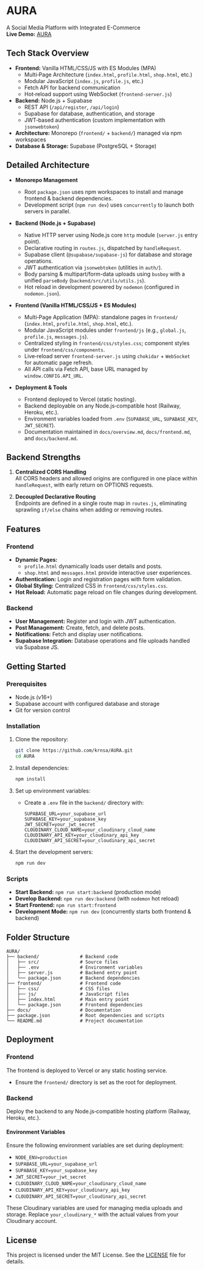 # AURA

A Social Media Platform with Integrated E-Commerce  
**Live Demo:** [AURA](https://auraplatform.vercel.app/)

## Tech Stack Overview

- **Frontend:** Vanilla HTML/CSS/JS with ES Modules (MPA)
  - Multi‑Page Architecture (`index.html`, `profile.html`, `shop.html`, etc.)
  - Modular JavaScript (`index.js`, `profile.js`, etc.)
  - Fetch API for backend communication
  - Hot‑reload support using WebSocket (`frontend-server.js`)
- **Backend:** Node.js + Supabase
  - REST API (`/api/register`, `/api/login`)
  - Supabase for database, authentication, and storage
  - JWT‑based authentication (custom implementation with `jsonwebtoken`)
- **Architecture:** Monorepo (`frontend/` + `backend/`) managed via npm workspaces
- **Database & Storage:** Supabase (PostgreSQL + Storage)

## Detailed Architecture

- **Monorepo Management**

  - Root `package.json` uses npm workspaces to install and manage frontend & backend dependencies.
  - Development script (`npm run dev`) uses `concurrently` to launch both servers in parallel.

- **Backend (Node.js + Supabase)**

  - Native HTTP server using Node.js core `http` module (`server.js` entry point).
  - Declarative routing in `routes.js`, dispatched by `handleRequest`.
  - Supabase client (`@supabase/supabase-js`) for database and storage operations.
  - JWT authentication via `jsonwebtoken` (utilities in `auth/`).
  - Body parsing & multipart/form-data uploads using `busboy` with a unified `parseBody` (`backend/src/utils/utils.js`).
  - Hot reload in development powered by `nodemon` (configured in `nodemon.json`).

- **Frontend (Vanilla HTML/CSS/JS + ES Modules)**

  - Multi‑Page Application (MPA): standalone pages in `frontend/` (`index.html`, `profile.html`, `shop.html`, etc.).
  - Modular JavaScript modules under `frontend/js` (e.g., `global.js`, `profile.js`, `messages.js`).
  - Centralized styling in `frontend/css/styles.css`; component styles under `frontend/css/components`.
  - Live‑reload server `frontend-server.js` using `chokidar` + `WebSocket` for automatic page refresh.
  - All API calls via Fetch API, base URL managed by `window.CONFIG.API_URL`.

- **Deployment & Tools**
  - Frontend deployed to Vercel (static hosting).
  - Backend deployable on any Node.js‑compatible host (Railway, Heroku, etc.).
  - Environment variables loaded from `.env` (`SUPABASE_URL`, `SUPABASE_KEY`, `JWT_SECRET`).
  - Documentation maintained in `docs/overview.md`, `docs/frontend.md`, and `docs/backend.md`.

## Backend Strengths

1. **Centralized CORS Handling**  
   All CORS headers and allowed origins are configured in one place within `handleRequest`, with early return on OPTIONS requests.

2. **Decoupled Declarative Routing**  
   Endpoints are defined in a single route map in `routes.js`, eliminating sprawling `if/else` chains when adding or removing routes.

## Features

### Frontend

- **Dynamic Pages:**
  - `profile.html` dynamically loads user details and posts.
  - `shop.html` and `messages.html` provide interactive user experiences.
- **Authentication:** Login and registration pages with form validation.
- **Global Styling:** Centralized CSS in `frontend/css/styles.css`.
- **Hot Reload:** Automatic page reload on file changes during development.

### Backend

- **User Management:** Register and login with JWT authentication.
- **Post Management:** Create, fetch, and delete posts.
- **Notifications:** Fetch and display user notifications.
- **Supabase Integration:** Database operations and file uploads handled via Supabase JS.

## Getting Started

### Prerequisites

- Node.js (v16+)
- Supabase account with configured database and storage
- Git for version control

### Installation

1. Clone the repository:

   ```bash
   git clone https://github.com/krnsa/AURA.git
   cd AURA
   ```

2. Install dependencies:

   ```bash
   npm install
   ```

3. Set up environment variables:

   - Create a `.env` file in the `backend/` directory with:
     ```
     SUPABASE_URL=your_supabase_url
     SUPABASE_KEY=your_supabase_key
     JWT_SECRET=your_jwt_secret
     CLOUDINARY_CLOUD_NAME=your_cloudinary_cloud_name
     CLOUDINARY_API_KEY=your_cloudinary_api_key
     CLOUDINARY_API_SECRET=your_cloudinary_api_secret
     ```

4. Start the development servers:
   ```bash
   npm run dev
   ```

### Scripts

- **Start Backend:** `npm run start:backend` (production mode)
- **Develop Backend:** `npm run dev:backend` (with `nodemon` hot reload)
- **Start Frontend:** `npm run start:frontend`
- **Development Mode:** `npm run dev` (concurrently starts both frontend & backend)

## Folder Structure

```
AURA/
├── backend/               # Backend code
│   ├── src/               # Source files
│   ├── .env               # Environment variables
│   ├── server.js          # Backend entry point
│   └── package.json       # Backend dependencies
├── frontend/              # Frontend code
│   ├── css/               # CSS files
│   ├── js/                # JavaScript files
│   ├── index.html         # Main entry point
│   └── package.json       # Frontend dependencies
├── docs/                  # Documentation
├── package.json           # Root dependencies and scripts
└── README.md              # Project documentation
```

## Deployment

### Frontend

The frontend is deployed to Vercel or any static hosting service.

- Ensure the `frontend/` directory is set as the root for deployment.

### Backend

Deploy the backend to any Node.js‑compatible hosting platform (Railway, Heroku, etc.).

#### Environment Variables

Ensure the following environment variables are set during deployment:

- `NODE_ENV=production`
- `SUPABASE_URL=your_supabase_url`
- `SUPABASE_KEY=your_supabase_key`
- `JWT_SECRET=your_jwt_secret`
- `CLOUDINARY_CLOUD_NAME=your_cloudinary_cloud_name`
- `CLOUDINARY_API_KEY=your_cloudinary_api_key`
- `CLOUDINARY_API_SECRET=your_cloudinary_api_secret`

These Cloudinary variables are used for managing media uploads and storage. Replace `your_cloudinary_*` with the actual values from your Cloudinary account.

## License

This project is licensed under the MIT License. See the [LICENSE](LICENSE) file for details.
